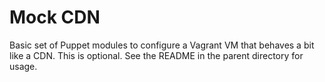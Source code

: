 # Mock CDN

Basic set of Puppet modules to configure a Vagrant VM that behaves a bit
like a CDN. This is optional. See the README in the parent directory for
usage.
